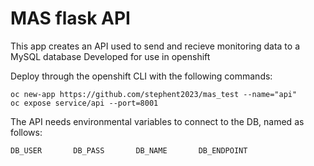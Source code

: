 # MAS flask API
This app creates an API used to send and recieve monitoring data to a MySQL database
Developed  for use in openshift

Deploy through the openshift CLI with the following commands:
```
oc new-app https://github.com/stephent2023/mas_test --name="api"
oc expose service/api --port=8001
```

The API needs environmental variables to connect to the DB, named as follows:
```
DB_USER       DB_PASS       DB_NAME       DB_ENDPOINT
```
